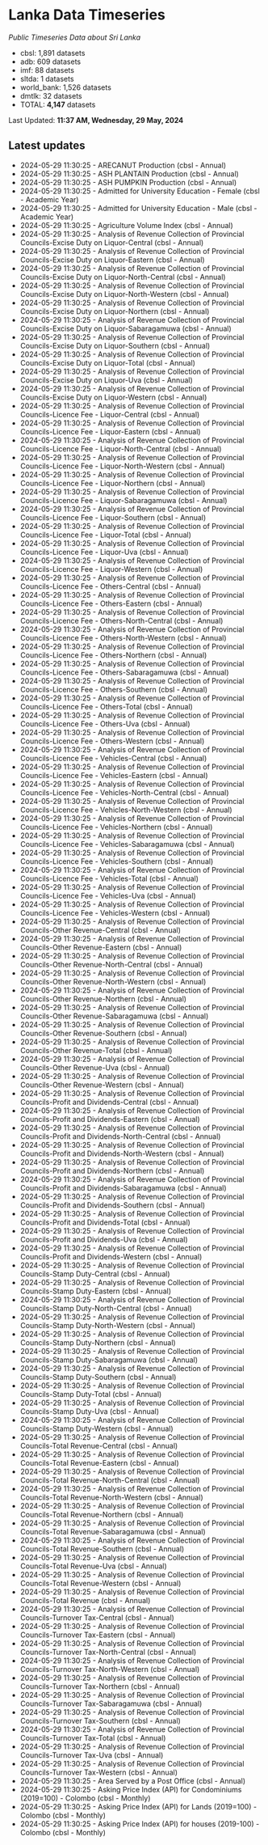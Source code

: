# Lanka Data Timeseries
*Public Timeseries Data about Sri Lanka*

* cbsl: 1,891 datasets
* adb: 609 datasets
* imf: 88 datasets
* sltda: 1 datasets
* world_bank: 1,526 datasets
* dmtlk: 32 datasets
* TOTAL: **4,147** datasets

Last Updated: **11:37 AM, Wednesday, 29 May, 2024**

## Latest updates

* 2024-05-29 11:30:25 - ARECANUT Production (cbsl - Annual)
* 2024-05-29 11:30:25 - ASH PLANTAIN Production (cbsl - Annual)
* 2024-05-29 11:30:25 - ASH PUMPKIN Production (cbsl - Annual)
* 2024-05-29 11:30:25 - Admitted for University Education - Female (cbsl - Academic Year)
* 2024-05-29 11:30:25 - Admitted for University Education - Male (cbsl - Academic Year)
* 2024-05-29 11:30:25 - Agriculture Volume Index (cbsl - Annual)
* 2024-05-29 11:30:25 - Analysis of Revenue Collection of Provincial Councils-Excise Duty on Liquor-Central (cbsl - Annual)
* 2024-05-29 11:30:25 - Analysis of Revenue Collection of Provincial Councils-Excise Duty on Liquor-Eastern (cbsl - Annual)
* 2024-05-29 11:30:25 - Analysis of Revenue Collection of Provincial Councils-Excise Duty on Liquor-North-Central (cbsl - Annual)
* 2024-05-29 11:30:25 - Analysis of Revenue Collection of Provincial Councils-Excise Duty on Liquor-North-Western (cbsl - Annual)
* 2024-05-29 11:30:25 - Analysis of Revenue Collection of Provincial Councils-Excise Duty on Liquor-Northern (cbsl - Annual)
* 2024-05-29 11:30:25 - Analysis of Revenue Collection of Provincial Councils-Excise Duty on Liquor-Sabaragamuwa (cbsl - Annual)
* 2024-05-29 11:30:25 - Analysis of Revenue Collection of Provincial Councils-Excise Duty on Liquor-Southern (cbsl - Annual)
* 2024-05-29 11:30:25 - Analysis of Revenue Collection of Provincial Councils-Excise Duty on Liquor-Total (cbsl - Annual)
* 2024-05-29 11:30:25 - Analysis of Revenue Collection of Provincial Councils-Excise Duty on Liquor-Uva (cbsl - Annual)
* 2024-05-29 11:30:25 - Analysis of Revenue Collection of Provincial Councils-Excise Duty on Liquor-Western (cbsl - Annual)
* 2024-05-29 11:30:25 - Analysis of Revenue Collection of Provincial Councils-Licence Fee - Liquor-Central (cbsl - Annual)
* 2024-05-29 11:30:25 - Analysis of Revenue Collection of Provincial Councils-Licence Fee - Liquor-Eastern (cbsl - Annual)
* 2024-05-29 11:30:25 - Analysis of Revenue Collection of Provincial Councils-Licence Fee - Liquor-North-Central (cbsl - Annual)
* 2024-05-29 11:30:25 - Analysis of Revenue Collection of Provincial Councils-Licence Fee - Liquor-North-Western (cbsl - Annual)
* 2024-05-29 11:30:25 - Analysis of Revenue Collection of Provincial Councils-Licence Fee - Liquor-Northern (cbsl - Annual)
* 2024-05-29 11:30:25 - Analysis of Revenue Collection of Provincial Councils-Licence Fee - Liquor-Sabaragamuwa (cbsl - Annual)
* 2024-05-29 11:30:25 - Analysis of Revenue Collection of Provincial Councils-Licence Fee - Liquor-Southern (cbsl - Annual)
* 2024-05-29 11:30:25 - Analysis of Revenue Collection of Provincial Councils-Licence Fee - Liquor-Total (cbsl - Annual)
* 2024-05-29 11:30:25 - Analysis of Revenue Collection of Provincial Councils-Licence Fee - Liquor-Uva (cbsl - Annual)
* 2024-05-29 11:30:25 - Analysis of Revenue Collection of Provincial Councils-Licence Fee - Liquor-Western (cbsl - Annual)
* 2024-05-29 11:30:25 - Analysis of Revenue Collection of Provincial Councils-Licence Fee - Others-Central (cbsl - Annual)
* 2024-05-29 11:30:25 - Analysis of Revenue Collection of Provincial Councils-Licence Fee - Others-Eastern (cbsl - Annual)
* 2024-05-29 11:30:25 - Analysis of Revenue Collection of Provincial Councils-Licence Fee - Others-North-Central (cbsl - Annual)
* 2024-05-29 11:30:25 - Analysis of Revenue Collection of Provincial Councils-Licence Fee - Others-North-Western (cbsl - Annual)
* 2024-05-29 11:30:25 - Analysis of Revenue Collection of Provincial Councils-Licence Fee - Others-Northern (cbsl - Annual)
* 2024-05-29 11:30:25 - Analysis of Revenue Collection of Provincial Councils-Licence Fee - Others-Sabaragamuwa (cbsl - Annual)
* 2024-05-29 11:30:25 - Analysis of Revenue Collection of Provincial Councils-Licence Fee - Others-Southern (cbsl - Annual)
* 2024-05-29 11:30:25 - Analysis of Revenue Collection of Provincial Councils-Licence Fee - Others-Total (cbsl - Annual)
* 2024-05-29 11:30:25 - Analysis of Revenue Collection of Provincial Councils-Licence Fee - Others-Uva (cbsl - Annual)
* 2024-05-29 11:30:25 - Analysis of Revenue Collection of Provincial Councils-Licence Fee - Others-Western (cbsl - Annual)
* 2024-05-29 11:30:25 - Analysis of Revenue Collection of Provincial Councils-Licence Fee - Vehicles-Central (cbsl - Annual)
* 2024-05-29 11:30:25 - Analysis of Revenue Collection of Provincial Councils-Licence Fee - Vehicles-Eastern (cbsl - Annual)
* 2024-05-29 11:30:25 - Analysis of Revenue Collection of Provincial Councils-Licence Fee - Vehicles-North-Central (cbsl - Annual)
* 2024-05-29 11:30:25 - Analysis of Revenue Collection of Provincial Councils-Licence Fee - Vehicles-North-Western (cbsl - Annual)
* 2024-05-29 11:30:25 - Analysis of Revenue Collection of Provincial Councils-Licence Fee - Vehicles-Northern (cbsl - Annual)
* 2024-05-29 11:30:25 - Analysis of Revenue Collection of Provincial Councils-Licence Fee - Vehicles-Sabaragamuwa (cbsl - Annual)
* 2024-05-29 11:30:25 - Analysis of Revenue Collection of Provincial Councils-Licence Fee - Vehicles-Southern (cbsl - Annual)
* 2024-05-29 11:30:25 - Analysis of Revenue Collection of Provincial Councils-Licence Fee - Vehicles-Total (cbsl - Annual)
* 2024-05-29 11:30:25 - Analysis of Revenue Collection of Provincial Councils-Licence Fee - Vehicles-Uva (cbsl - Annual)
* 2024-05-29 11:30:25 - Analysis of Revenue Collection of Provincial Councils-Licence Fee - Vehicles-Western (cbsl - Annual)
* 2024-05-29 11:30:25 - Analysis of Revenue Collection of Provincial Councils-Other Revenue-Central (cbsl - Annual)
* 2024-05-29 11:30:25 - Analysis of Revenue Collection of Provincial Councils-Other Revenue-Eastern (cbsl - Annual)
* 2024-05-29 11:30:25 - Analysis of Revenue Collection of Provincial Councils-Other Revenue-North-Central (cbsl - Annual)
* 2024-05-29 11:30:25 - Analysis of Revenue Collection of Provincial Councils-Other Revenue-North-Western (cbsl - Annual)
* 2024-05-29 11:30:25 - Analysis of Revenue Collection of Provincial Councils-Other Revenue-Northern (cbsl - Annual)
* 2024-05-29 11:30:25 - Analysis of Revenue Collection of Provincial Councils-Other Revenue-Sabaragamuwa (cbsl - Annual)
* 2024-05-29 11:30:25 - Analysis of Revenue Collection of Provincial Councils-Other Revenue-Southern (cbsl - Annual)
* 2024-05-29 11:30:25 - Analysis of Revenue Collection of Provincial Councils-Other Revenue-Total (cbsl - Annual)
* 2024-05-29 11:30:25 - Analysis of Revenue Collection of Provincial Councils-Other Revenue-Uva (cbsl - Annual)
* 2024-05-29 11:30:25 - Analysis of Revenue Collection of Provincial Councils-Other Revenue-Western (cbsl - Annual)
* 2024-05-29 11:30:25 - Analysis of Revenue Collection of Provincial Councils-Profit and Dividends-Central (cbsl - Annual)
* 2024-05-29 11:30:25 - Analysis of Revenue Collection of Provincial Councils-Profit and Dividends-Eastern (cbsl - Annual)
* 2024-05-29 11:30:25 - Analysis of Revenue Collection of Provincial Councils-Profit and Dividends-North-Central (cbsl - Annual)
* 2024-05-29 11:30:25 - Analysis of Revenue Collection of Provincial Councils-Profit and Dividends-North-Western (cbsl - Annual)
* 2024-05-29 11:30:25 - Analysis of Revenue Collection of Provincial Councils-Profit and Dividends-Northern (cbsl - Annual)
* 2024-05-29 11:30:25 - Analysis of Revenue Collection of Provincial Councils-Profit and Dividends-Sabaragamuwa (cbsl - Annual)
* 2024-05-29 11:30:25 - Analysis of Revenue Collection of Provincial Councils-Profit and Dividends-Southern (cbsl - Annual)
* 2024-05-29 11:30:25 - Analysis of Revenue Collection of Provincial Councils-Profit and Dividends-Total (cbsl - Annual)
* 2024-05-29 11:30:25 - Analysis of Revenue Collection of Provincial Councils-Profit and Dividends-Uva (cbsl - Annual)
* 2024-05-29 11:30:25 - Analysis of Revenue Collection of Provincial Councils-Profit and Dividends-Western (cbsl - Annual)
* 2024-05-29 11:30:25 - Analysis of Revenue Collection of Provincial Councils-Stamp Duty-Central (cbsl - Annual)
* 2024-05-29 11:30:25 - Analysis of Revenue Collection of Provincial Councils-Stamp Duty-Eastern (cbsl - Annual)
* 2024-05-29 11:30:25 - Analysis of Revenue Collection of Provincial Councils-Stamp Duty-North-Central (cbsl - Annual)
* 2024-05-29 11:30:25 - Analysis of Revenue Collection of Provincial Councils-Stamp Duty-North-Western (cbsl - Annual)
* 2024-05-29 11:30:25 - Analysis of Revenue Collection of Provincial Councils-Stamp Duty-Northern (cbsl - Annual)
* 2024-05-29 11:30:25 - Analysis of Revenue Collection of Provincial Councils-Stamp Duty-Sabaragamuwa (cbsl - Annual)
* 2024-05-29 11:30:25 - Analysis of Revenue Collection of Provincial Councils-Stamp Duty-Southern (cbsl - Annual)
* 2024-05-29 11:30:25 - Analysis of Revenue Collection of Provincial Councils-Stamp Duty-Total (cbsl - Annual)
* 2024-05-29 11:30:25 - Analysis of Revenue Collection of Provincial Councils-Stamp Duty-Uva (cbsl - Annual)
* 2024-05-29 11:30:25 - Analysis of Revenue Collection of Provincial Councils-Stamp Duty-Western (cbsl - Annual)
* 2024-05-29 11:30:25 - Analysis of Revenue Collection of Provincial Councils-Total Revenue-Central (cbsl - Annual)
* 2024-05-29 11:30:25 - Analysis of Revenue Collection of Provincial Councils-Total Revenue-Eastern (cbsl - Annual)
* 2024-05-29 11:30:25 - Analysis of Revenue Collection of Provincial Councils-Total Revenue-North-Central (cbsl - Annual)
* 2024-05-29 11:30:25 - Analysis of Revenue Collection of Provincial Councils-Total Revenue-North-Western (cbsl - Annual)
* 2024-05-29 11:30:25 - Analysis of Revenue Collection of Provincial Councils-Total Revenue-Northern (cbsl - Annual)
* 2024-05-29 11:30:25 - Analysis of Revenue Collection of Provincial Councils-Total Revenue-Sabaragamuwa (cbsl - Annual)
* 2024-05-29 11:30:25 - Analysis of Revenue Collection of Provincial Councils-Total Revenue-Southern (cbsl - Annual)
* 2024-05-29 11:30:25 - Analysis of Revenue Collection of Provincial Councils-Total Revenue-Uva (cbsl - Annual)
* 2024-05-29 11:30:25 - Analysis of Revenue Collection of Provincial Councils-Total Revenue-Western (cbsl - Annual)
* 2024-05-29 11:30:25 - Analysis of Revenue Collection of Provincial Councils-Total Revenue (cbsl - Annual)
* 2024-05-29 11:30:25 - Analysis of Revenue Collection of Provincial Councils-Turnover Tax-Central (cbsl - Annual)
* 2024-05-29 11:30:25 - Analysis of Revenue Collection of Provincial Councils-Turnover Tax-Eastern (cbsl - Annual)
* 2024-05-29 11:30:25 - Analysis of Revenue Collection of Provincial Councils-Turnover Tax-North-Central (cbsl - Annual)
* 2024-05-29 11:30:25 - Analysis of Revenue Collection of Provincial Councils-Turnover Tax-North-Western (cbsl - Annual)
* 2024-05-29 11:30:25 - Analysis of Revenue Collection of Provincial Councils-Turnover Tax-Northern (cbsl - Annual)
* 2024-05-29 11:30:25 - Analysis of Revenue Collection of Provincial Councils-Turnover Tax-Sabaragamuwa (cbsl - Annual)
* 2024-05-29 11:30:25 - Analysis of Revenue Collection of Provincial Councils-Turnover Tax-Southern (cbsl - Annual)
* 2024-05-29 11:30:25 - Analysis of Revenue Collection of Provincial Councils-Turnover Tax-Total (cbsl - Annual)
* 2024-05-29 11:30:25 - Analysis of Revenue Collection of Provincial Councils-Turnover Tax-Uva (cbsl - Annual)
* 2024-05-29 11:30:25 - Analysis of Revenue Collection of Provincial Councils-Turnover Tax-Western (cbsl - Annual)
* 2024-05-29 11:30:25 - Area Served by a Post Office (cbsl - Annual)
* 2024-05-29 11:30:25 - Asking Price Index (API) for Condominiums (2019=100) - Colombo (cbsl - Monthly)
* 2024-05-29 11:30:25 - Asking Price Index (API) for Lands (2019=100) - Colombo (cbsl - Monthly)
* 2024-05-29 11:30:25 - Asking Price Index (API) for houses (2019-100) - Colombo (cbsl - Monthly)